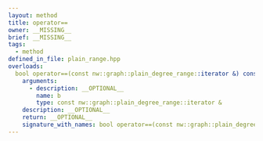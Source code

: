```yaml
---
layout: method
title: operator==
owner: __MISSING__
brief: __MISSING__
tags:
  - method
defined_in_file: plain_range.hpp
overloads:
  bool operator==(const nw::graph::plain_degree_range::iterator &) const:
    arguments:
      - description: __OPTIONAL__
        name: b
        type: const nw::graph::plain_degree_range::iterator &
    description: __OPTIONAL__
    return: __OPTIONAL__
    signature_with_names: bool operator==(const nw::graph::plain_degree_range::iterator & b) const
---
```

